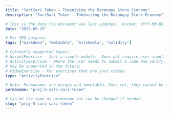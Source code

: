 ```yaml
---
title: "SariSari Token — Tokenizing the Barangay Store Economy"
description: "SariSari Token — Tokenizing the Barangay Store Economy"

# This is the date the document was last updated.  Format: YYYY-MM-DD.
date: "2025-05-25"

# For SEO purposes
tags: ["markdown", "metadata", "bitskwela", "solidity"]

# Currently supported types:
# NormalExercise - Just a simple module.  Does not require user input.
# ActivityExercise - Where the user needs to submit a code and verify.  As of now, no backend verification.
# May be supported in the future:
# VideoExercise - For exercises that are just videos.
type: "ActivityExercise"

# Note: Permanames are unique and immutable. Once set, they cannot be changed.  You may change the filename but not this.
permaname: "proj-5-sari-sari-token"

# Can be the same as permaname but can be changed if needed.
slug: "proj-5-sari-sari-token"
---
```

